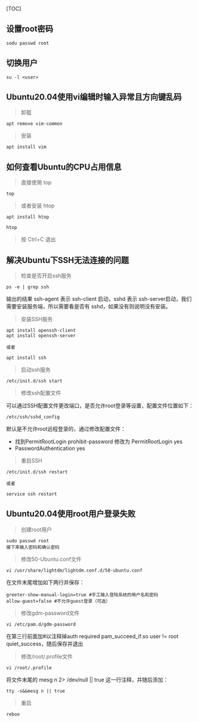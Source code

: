 [TOC]

## 设置root密码

```
sodu passwd root
```



## 切换用户

```
su -l <user>
```



## Ubuntu20.04使用vi编辑时输入异常且方向键乱码

> 卸载

```
apt remove vim-common
```

> 安装

```
apt install vim
```



## 如何查看Ubuntu的CPU占用信息

> 直接使用 top

```
top
```

> 或者安装 htop

```
apt install htop

htop
```

> 按 Ctrl+C 退出



## 解决Ubuntu下SSH无法连接的问题

> 检查是否开启ssh服务

```
ps -e | grep ssh
```

输出的结果 ssh-agent 表示 ssh-client 启动，sshd 表示 ssh-server启动，我们需要安装服务端，所以需要看是否有 sshd，如果没有则说明没有安装。



> 安装SSH服务

```
apt install openssh-client
apt install openssh-server

或者

apt install ssh
```



> 启动ssh服务

```
/etc/init.d/ssh start
```



> 修改ssh配置文件

可以通过SSH配置文件更改端口，是否允许root登录等设置，配置文件位置如下：

```
/etc/ssh/sshd_config
```

默认是不允许root远程登录的，通过修改配置文件：

- 找到PermitRootLogin prohibit-password 修改为 PermitRootLogin yes
- PasswordAuthentication yes



> 重启SSH

```
/etc/init.d/ssh restart

或者

service ssh restart
```



## Ubuntu20.04使用root用户登录失败

> 创建root用户

```
sudo passwd root
接下来输入密码和确认密码
```



> 修改50-Ubuntu.conf文件

```
vi /usr/share/lightdm/lightdm.conf.d/50-ubuntu.conf
```

在文件末尾增加如下两行并保存：

```
greeter-show-manual-login=true #手工输入登陆系统的用户名和密码
allow-guest=false #不允许guest登录（可选）
```



> 修改gdm-password文件

````
vi /etc/pam.d/gdm-password
````

在第三行前面加#以注释掉auth required pam_succeed_if.so user != root quiet_success，随后保存并退出



> 修改/root/.profile文件

```
vi /root/.profile
```

将文件末尾的 mesg n 2> /dev/null || true 这一行注释，并随后添加：

```
tty -s&&mesg n || true
```



> 重启

```
reboo
```

